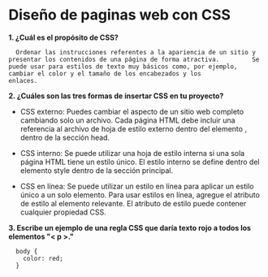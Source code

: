 # Diseño de paginas web con CSS
**1. ¿Cuál es el propósito de CSS?**    

      Ordenar las instrucciones referentes a la apariencia de un sitio y presentar los contenidos de una página de forma atractiva.         Se puede usar para estilos de texto muy básicos como, por ejemplo, cambiar el color y el tamaño de los encabezados y los              enlaces.  
      
**2. ¿Cuáles son las tres formas de insertar CSS en tu proyecto?**  

* CSS externo:
                  Puedes cambiar el aspecto de un sitio web completo cambiando solo un archivo. Cada página HTML debe incluir una                       referencia al archivo de hoja de estilo externo dentro del elemento <link>, dentro de la sección head.  
                  
* CSS interno:
                  Se puede utilizar una hoja de estilo interna si una sola página HTML tiene un estilo único. El estilo interno se                      define dentro del elemento style  dentro de la sección principal.  
                  
* CSS en línea:
                  Se puede utilizar un estilo en línea para aplicar un estilo único a un solo elemento. Para usar estilos en línea,                     agregue el atributo de estilo al elemento relevante. El atributo de estilo puede contener cualquier propiedad CSS.    
                  
**3. Escribe un ejemplo de una regla CSS que daría texto rojo a todos los elementos "< p >."**  

      body {
        color: red;
      }
